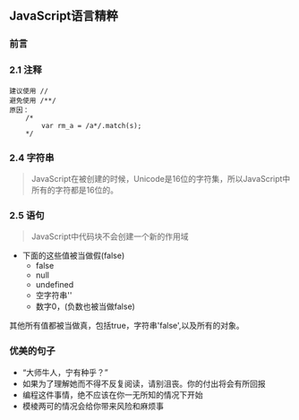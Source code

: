## JavaScript语言精粹

### 前言
### 2.1 注释

	建议使用 //
	避免使用 /**/
	原因：
		/*
			var rm_a = /a*/.match(s);
		*/
### 2.4 字符串
	
 > JavaScript在被创建的时候，Unicode是16位的字符集，所以JavaScript中所有的字符都是16位的。

### 2.5 语句
	
 > JavaScript中代码块不会创建一个新的作用域

 * 下面的这些值被当做假(false)
 	- false
 	- null 
 	- undefined
 	- 空字符串''
 	- 数字0，(负数也被当做false)

 其他所有值都被当做真，包括true，字符串'false',以及所有的对象。

### 优美的句子

* “大师牛人，宁有种乎？”
* 如果为了理解她而不得不反复阅读，请别沮丧。你的付出将会有所回报
* 编程这件事情，绝不应该在你一无所知的情况下开始
* 模棱两可的情况会给你带来风险和麻烦事